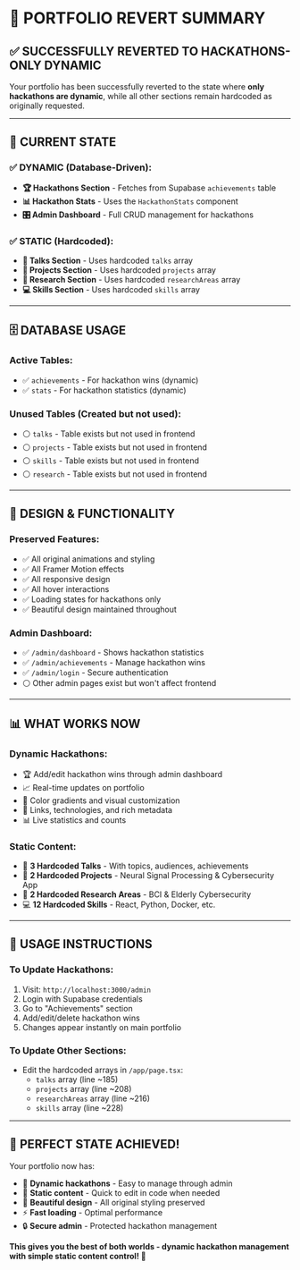 # 🔄 **PORTFOLIO REVERT SUMMARY**

## ✅ **SUCCESSFULLY REVERTED TO HACKATHONS-ONLY DYNAMIC**

Your portfolio has been successfully reverted to the state where **only hackathons are dynamic**, while all other sections remain hardcoded as originally requested.

---

## 🎯 **CURRENT STATE**

### **✅ DYNAMIC (Database-Driven):**
- **🏆 Hackathons Section** - Fetches from Supabase `achievements` table
- **📊 Hackathon Stats** - Uses the `HackathonStats` component  
- **🎛️ Admin Dashboard** - Full CRUD management for hackathons

### **✅ STATIC (Hardcoded):**
- **🎤 Talks Section** - Uses hardcoded `talks` array
- **📁 Projects Section** - Uses hardcoded `projects` array  
- **🧠 Research Section** - Uses hardcoded `researchAreas` array
- **💻 Skills Section** - Uses hardcoded `skills` array

---

## 🗄️ **DATABASE USAGE**

### **Active Tables:**
- ✅ `achievements` - For hackathon wins (dynamic)
- ✅ `stats` - For hackathon statistics (dynamic)

### **Unused Tables (Created but not used):**
- ⚪ `talks` - Table exists but not used in frontend
- ⚪ `projects` - Table exists but not used in frontend  
- ⚪ `skills` - Table exists but not used in frontend
- ⚪ `research` - Table exists but not used in frontend

---

## 🎨 **DESIGN & FUNCTIONALITY**

### **Preserved Features:**
- ✅ All original animations and styling
- ✅ All Framer Motion effects 
- ✅ All responsive design
- ✅ All hover interactions
- ✅ Loading states for hackathons only
- ✅ Beautiful design maintained throughout

### **Admin Dashboard:**
- ✅ `/admin/dashboard` - Shows hackathon statistics
- ✅ `/admin/achievements` - Manage hackathon wins
- ✅ `/admin/login` - Secure authentication
- ⚪ Other admin pages exist but won't affect frontend

---

## 📊 **WHAT WORKS NOW**

### **Dynamic Hackathons:**
- 🏆 Add/edit hackathon wins through admin dashboard
- 📈 Real-time updates on portfolio
- 🎨 Color gradients and visual customization
- 🔗 Links, technologies, and rich metadata
- 📊 Live statistics and counts

### **Static Content:**
- 🎤 **3 Hardcoded Talks** - With topics, audiences, achievements
- 📁 **2 Hardcoded Projects** - Neural Signal Processing & Cybersecurity App
- 🧠 **2 Hardcoded Research Areas** - BCI & Elderly Cybersecurity  
- 💻 **12 Hardcoded Skills** - React, Python, Docker, etc.

---

## 🚀 **USAGE INSTRUCTIONS**

### **To Update Hackathons:**
1. Visit: `http://localhost:3000/admin`
2. Login with Supabase credentials
3. Go to "Achievements" section
4. Add/edit/delete hackathon wins
5. Changes appear instantly on main portfolio

### **To Update Other Sections:**
- Edit the hardcoded arrays in `/app/page.tsx`:
  - `talks` array (line ~185)
  - `projects` array (line ~208) 
  - `researchAreas` array (line ~216)
  - `skills` array (line ~228)

---

## 🎉 **PERFECT STATE ACHIEVED!**

Your portfolio now has:
- 🎯 **Dynamic hackathons** - Easy to manage through admin
- 🎨 **Static content** - Quick to edit in code when needed
- 📱 **Beautiful design** - All original styling preserved
- ⚡ **Fast loading** - Optimal performance
- 🔒 **Secure admin** - Protected hackathon management

**This gives you the best of both worlds - dynamic hackathon management with simple static content control! 🚀**
